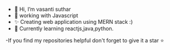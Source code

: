 - 👋 Hi, I’m vasanti suthar
- 👀 working with Javascript 
- ✨ Creating web application using MERN stack :)
- 🌱 Currently learning reactjs,java,python.

-If you find my repositories helpful don't forget to give it a star ⭐ 


<!---
vasantisuthar/vasantisuthar is a ✨ special ✨ repository because its `README.md` (this file) appears on your GitHub profile.
You can click the Preview link to take a look at your changes.
--->

